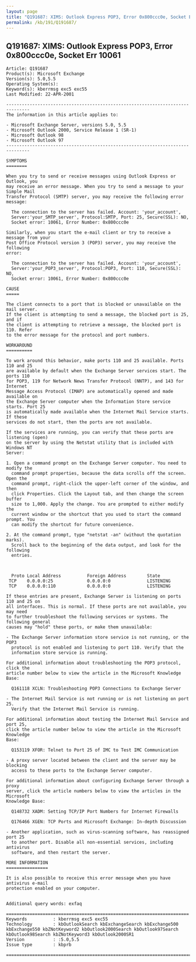 ```yaml
---
layout: page
title: "Q191687: XIMS: Outlook Express POP3, Error 0x800ccc0e, Socket Err 10061"
permalink: /kb/191/Q191687/
---
```


## Q191687: XIMS: Outlook Express POP3, Error 0x800ccc0e, Socket Err 10061

	Article: Q191687
	Product(s): Microsoft Exchange
	Version(s): 5.0,5.5
	Operating System(s): 
	Keyword(s): kberrmsg exc5 exc55
	Last Modified: 22-APR-2001
	
	-------------------------------------------------------------------------------
	The information in this article applies to:
	
	- Microsoft Exchange Server, versions 5.0, 5.5 
	- Microsoft Outlook 2000, Service Release 1 (SR-1) 
	- Microsoft Outlook 98 
	- Microsoft Outlook 97 
	-------------------------------------------------------------------------------
	
	SYMPTOMS
	========
	
	When you try to send or receive messages using Outlook Express or Outlook, you
	may receive an error message. When you try to send a message to your Simple Mail
	Transfer Protocol (SMTP) server, you may receive the following error message:
	
	  The connection to the server has failed. Account: 'your_account',
	  Server:'your_SMTP_server', Protocol:SMTP, Port: 25, Secure(SSL): NO,
	  Socket error: 10061, Error Number: 0x800ccc0e
	
	Similarly, when you start the e-mail client or try to receive a message from your
	Post Office Protocol version 3 (POP3) server, you may receive the following
	error:
	
	  The connection to the server has failed. Account: 'your_account',
	  Server:'your_POP3_server', Protocol:POP3, Port: 110, Secure(SSL): NO,
	  Socket error: 10061, Error Number: 0x800ccc0e
	
	CAUSE
	=====
	
	The client connects to a port that is blocked or unavailable on the mail server.
	If the client is attempting to send a message, the blocked port is 25, and if
	the client is attempting to retrieve a message, the blocked port is 110. Refer
	to the error message for the protocol and port numbers.
	
	WORKAROUND
	==========
	
	To work around this behavior, make ports 110 and 25 available. Ports 110 and 25
	are available by default when the Exchange Server services start. The ports 110
	for POP3, 119 for Network News Transfer Protocol (NNTP), and 143 for Internet
	Message Access Protocol (IMAP) are automatically opened and made available on
	the Exchange Server computer when the Information Store service starts. Port 25
	is automatically made available when the Internet Mail Service starts. If these
	services do not start, then the ports are not available.
	
	If the services are running, you can verify that these ports are listening (open)
	on the server by using the Netstat utility that is included with Windows NT
	Server:
	
	1. Open a command prompt on the Exchange Server computer. You need to modify the
	  command prompt properties, because the data scrolls off the screen. Open the
	  command prompt, right-click the upper-left corner of the window, and then
	  click Properties. Click the Layout tab, and then change the screen buffer
	  size to 1,000. Apply the change. You are prompted to either modify the
	  current window or the shortcut that you used to start the command prompt. You
	  can modify the shortcut for future convenience.
	
	2. At the command prompt, type "netstat -an" (without the quotation marks).
	  Scroll back to the beginning of the data output, and look for the following
	  entries.
	
	  
	
	  Proto Local Address          Foreign Address        State
	 TCP    0.0.0.0:25             0.0.0.0:0              LISTENING
	 TCP    0.0.0.0:110            0.0.0.0:0              LISTENING
	
	If these entries are present, Exchange Server is listening on ports 110 and 25 on
	all interfaces. This is normal. If these ports are not available, you may need
	to further troubleshoot the following services or systems. The following general
	causes may "hold" these ports, or make them unavailable:
	
	- The Exchange Server information store service is not running, or the POP3
	  protocol is not enabled and listening to port 110. Verify that the
	  information store service is running.
	
	For additional information about troubleshooting the POP3 protocol, click the
	article number below to view the article in the Microsoft Knowledge Base:
	
	  Q161118 XCLN: Troubleshooting POP3 Connections to Exchange Server
	
	- The Internet Mail Service is not running or is not listening on port 25.
	  Verify that the Internet Mail Service is running.
	
	For additional information about testing the Internet Mail Service and port 25,
	click the article number below to view the article in the Microsoft Knowledge
	Base:
	
	  Q153119 XFOR: Telnet to Port 25 of IMC to Test IMC Communication
	
	- A proxy server located between the client and the server may be blocking
	  access to these ports to the Exchange Server computer.
	
	For additional information about configuring Exchange Server through a proxy
	server, click the article numbers below to view the articles in the Microsoft
	Knowledge Base:
	
	  Q148732 XADM: Setting TCP/IP Port Numbers for Internet Firewalls
	
	  Q176466 XGEN: TCP Ports and Microsoft Exchange: In-depth Discussion
	
	- Another application, such as virus-scanning software, has reassigned port 25
	  to another port. Disable all non-essential services, including antivirus
	  software, and then restart the server.
	
	MORE INFORMATION
	================
	
	It is also possible to receive this error message when you have antivirus e-mail
	protection enabled on your computer.
	
	
	Additional query words: exfaq
	
	======================================================================
	Keywords          : kberrmsg exc5 exc55 
	Technology        : kbOutlookSearch kbExchangeSearch kbExchange500 kbExchange550 kbZNotKeyword2 kbOutlook2000Search kbOutlook97Search kbOutlook98Search kbZNotKeyword3 kbOutlook2000SR1
	Version           : :5.0,5.5
	Issue type        : kbprb
	
	=============================================================================
	
